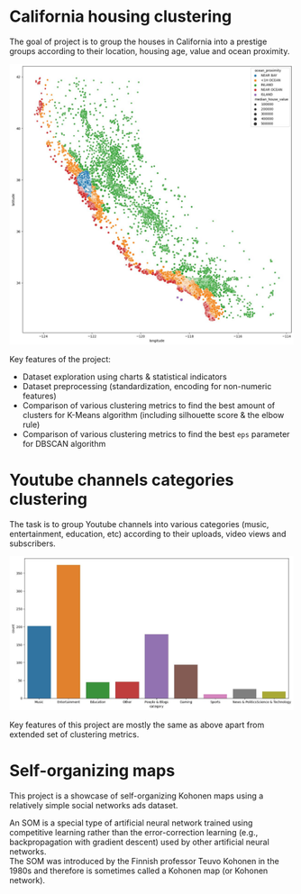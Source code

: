 # California housing clustering
The goal of project is to group the houses in California into a prestige groups according to their location, housing age, value and ocean proximity.

![housing](housing_ocean_proximity.jpg)

Key features of the project:
* Dataset exploration using charts & statistical indicators
* Dataset preprocessing (standardization, encoding for non-numeric features)
* Comparison of various clustering metrics to find the best amount of clusters for K-Means algorithm (including silhouette score & the elbow rule)
* Comparison of various clustering metrics to find the best `eps` parameter for DBSCAN algorithm

# Youtube channels categories clustering
The task is to group Youtube channels into various categories (music, entertainment, education, etc) according to their uploads, video views and subscribers.

![channels](youtube_channels_categories.jpg)

Key features of this project are mostly the same as above apart from extended set of clustering metrics.

# Self-organizing maps

This project is a showcase of self-organizing Kohonen maps using a relatively simple social networks ads dataset.

An SOM is a special type of artificial neural network trained using competitive learning rather than the error-correction learning (e.g., backpropagation with gradient descent) used by other artificial neural networks.\
The SOM was introduced by the Finnish professor Teuvo Kohonen in the 1980s and therefore is sometimes called a Kohonen map (or Kohonen network).
